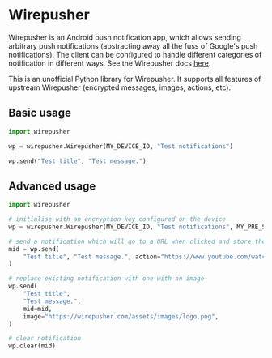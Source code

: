 # Wirepusher

Wirepusher is an Android push notification app, which allows sending arbitrary
push notifications (abstracting away all the fuss of Google's push
notifications). The client can be configured to handle different categories of
notification in different ways. See the Wirepusher docs
[here](https://wirepusher.com).

This is an unofficial Python library for Wirepusher. It supports all features
of upstream Wirepusher (encrypted messages, images, actions, etc).

## Basic usage

```python
import wirepusher

wp = wirepusher.Wirepusher(MY_DEVICE_ID, "Test notifications")

wp.send("Test title", "Test message.")
```

## Advanced usage

```python
import wirepusher

# initialise with an encryption key configured on the device
wp = wirepusher.Wirepusher(MY_DEVICE_ID, "Test notifications", MY_PRE_SHARED_KEY)

# send a notification which will go to a URL when clicked and store the ID
mid = wp.send(
    "Test title", "Test message.", action="https://www.youtube.com/watch?v=dQw4w9WgXcQ"
)

# replace existing notification with one with an image
wp.send(
    "Test title",
    "Test message.",
    mid=mid,
    image="https://wirepusher.com/assets/images/logo.png",
)

# clear notification
wp.clear(mid)
```
